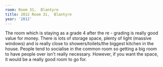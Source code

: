 ```yaml
---
room: Room 31,  Blantyre
title: 2012 Room 31,  Blantyre
year: '2012'
---
```


The room which is staying as a grade 4 after the re - grading is really good value for money. There is lots of storage space, plenty of light (massive windows) and is really close to showers/toilets/the biggest kitchen in the house. People tend to socialise in the common room so getting a big room to have people over isn't really necessary. However, if you want the space, it would be a really good room to go for.